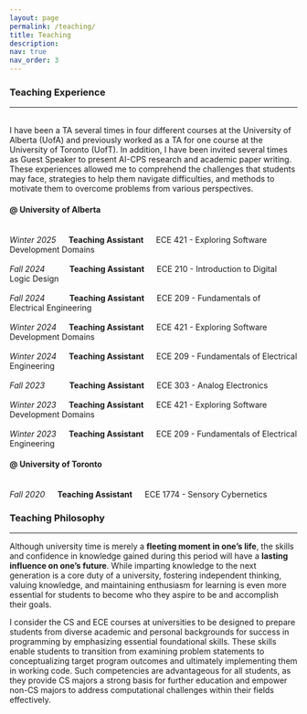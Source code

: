 ```yaml
---
layout: page
permalink: /teaching/
title: Teaching
description:
nav: true
nav_order: 3
---
```


### Teaching Experience
---
\
I have been a TA several times in four different courses at the University of Alberta (UofA) and previously worked as a TA for one course at the University of Toronto (UofT). 
In addition, I have been invited several times as Guest Speaker to present AI-CPS research and academic paper writing. 
These experiences allowed me to comprehend the challenges that students may face, strategies to help them navigate difficulties, and methods to motivate them to overcome problems from various perspectives.

#### @ University of Alberta
\
*Winter 2025* &emsp; **Teaching Assistant** &emsp; ECE 421 - Exploring Software Development Domains  
\
*Fall 2024* &emsp;&emsp;&ensp; **Teaching Assistant** &emsp; ECE 210 - Introduction to Digital Logic Design  
\
*Fall 2024* &emsp;&emsp;&ensp; **Teaching Assistant** &emsp; ECE 209 - Fundamentals of Electrical Engineering  
\
*Winter 2024* &emsp; **Teaching Assistant** &emsp; ECE 421 - Exploring Software Development Domains  
\
*Winter 2024* &emsp; **Teaching Assistant** &emsp; ECE 209 - Fundamentals of Electrical Engineering  
\
*Fall 2023* &emsp;&emsp;&ensp; **Teaching Assistant** &emsp; ECE 303 - Analog Electronics  
\
*Winter 2023* &emsp; **Teaching Assistant** &emsp; ECE 421 - Exploring Software Development Domains  
\
*Winter 2023* &emsp; **Teaching Assistant** &emsp; ECE 209 - Fundamentals of Electrical Engineering   

#### @ University of Toronto
\
*Fall 2020* &emsp; **Teaching Assistant** &emsp; ECE 1774 - Sensory Cybernetics  


### Teaching Philosophy
---
Although university time is merely a **fleeting moment in one’s life**, the skills and confidence in knowledge gained during this period will have a **lasting influence on one’s future**. While imparting knowledge to the next generation is a core duty of a university, fostering independent thinking, valuing knowledge, and maintaining enthusiasm for learning is even more essential for students to become who they aspire to be and accomplish their goals. 
    
I consider the CS and ECE courses at universities to be designed to prepare students from diverse academic and personal backgrounds for success in programming by emphasizing essential foundational skills. 
These skills enable students to transition from examining problem statements to conceptualizing target program outcomes and ultimately implementing them in working code. 
Such competencies are advantageous for all students, as they provide CS majors a strong basis for further education and empower non-CS majors to address computational challenges within their fields effectively.